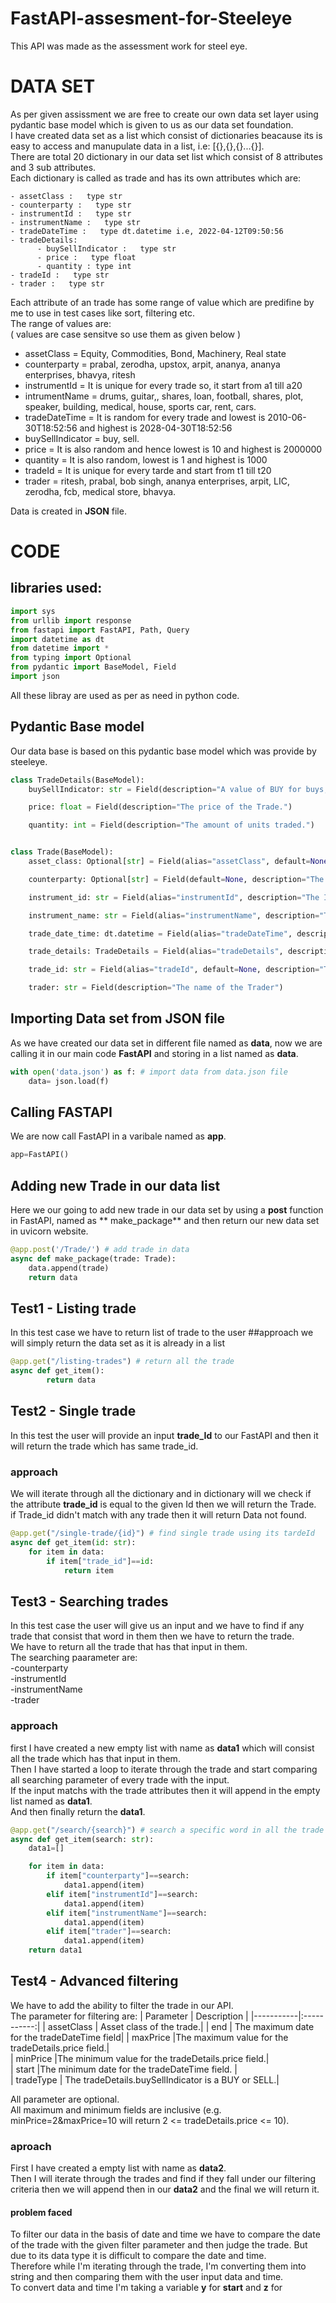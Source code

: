 # FastAPI-assesment-for-Steeleye
This API was made as the  assessment work for steel eye.

# DATA SET
As per given assissment we are free to create  our own data set layer using pydantic base model which is given to us as our data set foundation.  
I have created data set as a list which consist of dictionaries beacause its is easy to access and manupulate data in a list, i.e: [{},{},{}...{}].  
There are total 20 dictionary in our data set list which consist of 8 attributes and 3 sub attributes.  
Each dictionary is called as trade and has its own attributes which are: 

    - assetClass :   type str
    - counterparty :   type str
    - instrumentId :   type str
    - instrumentName :   type str
    - tradeDateTime :   type dt.datetime i.e, 2022-04-12T09:50:56
    - tradeDetails:
          - buySellIndicator :   type str
          - price :   type float
          - quantity : type int
    - tradeId :   type str
    - trader :   type str  
  
Each attribute of an trade has some range of value which are predifine by me to use in test cases like sort, filtering etc.  
The range of values are:  
( values are case sensitve so use them as given below )  
- assetClass          =  Equity, Commodities, Bond, Machinery, Real state  
- counterparty      =  prabal, zerodha, upstox, arpit, ananya, ananya enterprises, bhavya, ritesh  
- instrumentId      =  It is unique for every trade so, it start from a1 till a20  
- intrumentName     =  drums, guitar,, shares, loan, football, shares, plot, speaker, building, medical, house, sports car, rent, cars.  
- tradeDateTime     =  It is random for every trade and lowest is 2010-06-30T18:52:56 and highest is 2028-04-30T18:52:56  
- buySellIndicator  =  buy, sell.  
- price             =  It is also random and hence lowest is 10 and highest is 2000000  
- quantity          =  It is also random, lowest is 1 and highest is 1000  
- tradeId           =  It is unique for every tarde and start from t1 till t20  
- trader            =  ritesh, prabal, bob singh, ananya enterprises, arpit, LIC, zerodha, fcb, medical store, bhavya.  

Data is created in **JSON** file. 

# CODE  

## libraries  used:
``` python
import sys
from urllib import response
from fastapi import FastAPI, Path, Query
import datetime as dt
from datetime import *
from typing import Optional
from pydantic import BaseModel, Field
import json
```
All these libray are used as per as need in python code.  
## Pydantic Base model
Our data base is based on this pydantic base model which was provide by steeleye.
```python
class TradeDetails(BaseModel):
    buySellIndicator: str = Field(description="A value of BUY for buys, SELL for sells.")

    price: float = Field(description="The price of the Trade.")

    quantity: int = Field(description="The amount of units traded.")


class Trade(BaseModel):
    asset_class: Optional[str] = Field(alias="assetClass", default=None, description="The asset class of the instrument traded. E.g. Bond, Equity, FX...etc")

    counterparty: Optional[str] = Field(default=None, description="The counterparty the trade was executed with. May not always be available")

    instrument_id: str = Field(alias="instrumentId", description="The ISIN/ID of the instrument traded. E.g. TSLA, AAPL, AMZN...etc")

    instrument_name: str = Field(alias="instrumentName", description="The name of the instrument traded.")

    trade_date_time: dt.datetime = Field(alias="tradeDateTime", description="The date-time the Trade was executed")

    trade_details: TradeDetails = Field(alias="tradeDetails", description="The details of the trade, i.e. price, quantity")

    trade_id: str = Field(alias="tradeId", default=None, description="The unique ID of the trade")

    trader: str = Field(description="The name of the Trader")
```  
## Importing Data set from JSON file
As we have created our data set in different file named as **data**, now we are calling it in our main code **FastAPI** and storing in  a list named as **data**.
```python
with open('data.json') as f: # import data from data.json file
    data= json.load(f)
```
## Calling FASTAPI
We are now call FastAPI in a varibale named as **app**.
```python
app=FastAPI()
```
## Adding new Trade in our data list
Here we our going to add new trade in our data set by using a **post** function in FastAPI, named as ** make_package** and then return our new data set in uvicorn website.
```python
@app.post('/Trade/') # add trade in data
async def make_package(trade: Trade):
    data.append(trade)
    return data
```
## Test1 - Listing trade
In this test case we have to return list of trade to the user
##approach
we will simply return the data set as it is already in a list
```python
@app.get("/listing-trades") # return all the trade
async def get_item():
        return data
 ```
## Test2 - Single trade
In this test the user will provide an input **trade_Id** to our FastAPI and then it will return the trade which has same trade_id.  
### approach
We will iterate through all the dictionary and in dictionary will we check if the attribute **trade_id** is equal to the given Id then we will return the Trade.  
if Trade_id didn't match with any trade then it will return Data not found.
```python
@app.get("/single-trade/{id}") # find single trade using its tardeId
async def get_item(id: str):
    for item in data:
        if item["trade_id"]==id:
            return item
 ```
## Test3 - Searching trades
In this test case the user will give us an input and we have to find if any trade that consist that word in them then we have to return the trade.  
We have to return all the trade that has that input in them.  
The searching paarameter are:  
-counterparty  
-instrumentId  
-instrumentName  
-trader
### approach
first I have created a new empty list with name as **data1** which will consist all the trade which has that input in them.  
Then I have started a loop to iterate through the trade and start comparing all searching parameter of every trade with the input.  
If the input matchs with the trade attributes then it will append in the empty list named as **data1**.  
And then finally return the **data1**.
```python
@app.get("/search/{search}") # search a specific word in all the trade and then return the trade if its matchs 
async def get_item(search: str):
    data1=[]

    for item in data:
        if item["counterparty"]==search:
            data1.append(item)
        elif item["instrumentId"]==search:
            data1.append(item)
        elif item["instrumentName"]==search:
            data1.append(item)
        elif item["trader"]==search:
            data1.append(item)
    return data1
```
## Test4 - Advanced filtering
We have to add the ability to filter the trade in our API.  
The parameter for filtering are:
| Parameter | Description | 
|-----------|:-----------:|
| assetClass | Asset class of the trade.| 
| end | The maximum date for the tradeDateTime field|
| maxPrice |The maximum value for the tradeDetails.price field.|  
| minPrice |The minimum value for the tradeDetails.price field.|  
| start |The minimum date for the tradeDateTime field. |  
| tradeType | The tradeDetails.buySellIndicator is a BUY or SELL.|  

All parameter are optional.  
All maximum and minimum fields are inclusive (e.g. minPrice=2&maxPrice=10 will return 2 <= tradeDetails.price <= 10).  
### aproach  
First I have created a empty list with name as **data2**.</br>
Then I will iterate through the trades and find if they fall under our filtering criteria then we will append then in our **data2** and the final we will return it.</br>
#### problem faced  
To filter our data in the basis of date and time we have to compare the date of the trade with the given filter parameter and then judge the trade. But due to its data type it is difficult to compare the date and time.  
Therefore while I'm iterating through the trade, I'm converting them into string and then comparing them with the user input data and time.  
To convert data and time I'm taking a variable **y** for **start** and **z** for 

